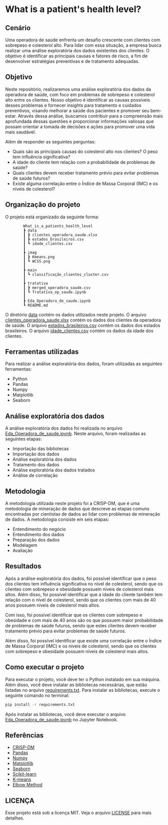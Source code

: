 # What is a patient's health level?

## Cenário

Uma operadora de saúde enfrenta um desafio crescente com clientes com sobrepeso e colesterol alto. Para lidar com essa situação, a empresa busca realizar uma análise exploratória dos dados existentes dos clientes. O objetivo é identificar as principais causas e fatores de risco, a fim de desenvolver estratégias preventivas e de tratamento adequadas.

## Objetivo

Neste repositório, realizaremos uma análise exploratória dos dados da operadora de saúde, com foco em problemas de sobrepeso e colesterol alto entre os clientes. Nosso objetivo é identificar as causas possíveis desses problemas e fornecer insights para tratamento e cuidados preventivos, visando melhorar a saúde dos pacientes e promover seu bem-estar. Através dessa análise, buscamos contribuir para a compreensão mais aprofundada dessas questões e proporcionar informações valiosas que possam orientar a tomada de decisões e ações para promover uma vida mais saudável.

Além de responder as seguintes perguntas:

- Quais são as principais causas do colesterol alto nos clientes? O peso tem influência significativa?
- A idade do cliente tem relação com a probabilidade de problemas de saúde?
- Quais clientes devem receber tratamento prévio para evitar problemas de saúde futuros?
- Existe alguma correlação entre o Índice de Massa Corporal (IMC) e os níveis de colesterol?

## Organização do projeto 

O projeto está organizado da seguinte forma:

            What_is_a_patients_health_level
            ┣ data
            ┃ ┣ clientes_operadora_saude.xlsx
            ┃ ┣ estados_brasileiros.csv
            ┃ ┗ idade_clientes.csv
            ┃
            ┣ imag
            ┃ ┣ Kmeans.png
            ┃ ┗ WCSS.png
            ┃
            ┣ main
            ┃ ┗ classificação_clientes_cluster.csv
            ┃
            ┣ tratativa
            ┃ ┣ merged_operadora_saude.csv
            ┃ ┗ Tratativa_op_saude.ipynb
            ┃
            ┣ Eda_Operadora_de_saude.ipynb
            ┗ README.md

O diretório [data](data) contém os dados utilizados neste projeto. O arquivo [clientes_operadora_saude.xlsx](data/clientes_operadora_saude.xlsx) contém os dados dos clientes da operadora de saúde. O arquivo [estados_brasileiros.csv](data/estados_brasileiros.csv) contém os dados dos estados brasileiros. O arquivo [idade_clientes.csv](data/idade_clientes.csv) contém os dados da idade dos clientes.

## Ferramentas utilizadas

Para realizar a análise exploratória dos dados, foram utilizadas as seguintes ferramentas:

- Python
- Pandas
- Numpy
- Matplotlib
- Seaborn

## Análise exploratória dos dados

A análise exploratória dos dados foi realizada no arquivo [Eda_Operadora_de_saude.ipynb](Eda_Operadora_de_saude.ipynb). Neste arquivo, foram realizadas as seguintes etapas:

- Importação das bibliotecas
- Importação dos dados
- Análise exploratória dos dados
- Tratamento dos dados
- Análise exploratória dos dados tratados
- Análise de correlação


## Metodologia

A metodologia utilizada neste projeto foi a CRISP-DM, que é uma metodologia de mineração de dados que descreve as etapas comuns encontradas por cientistas de dados ao lidar com problemas de mineração de dados. A metodologia consiste em seis etapas:

- Entendimento do negócio
- Entendimento dos dados
- Preparação dos dados
- Modelagem
- Avaliação

## Resultados

Após a análise exploratória dos dados, foi possível identificar que o peso dos clientes tem influência significativa no nível de colesterol, sendo que os clientes com sobrepeso e obesidade possuem níveis de colesterol mais altos. Além disso, foi possível identificar que a idade do cliente também tem relação com o nível de colesterol, sendo que os clientes com mais de 40 anos possuem níveis de colesterol mais altos.

Com isso, foi possível identificar que os clientes com sobrepeso e obesidade e com mais de 40 anos são os que possuem maior probabilidade de problemas de saúde futuros, sendo que estes clientes devem receber tratamento prévio para evitar problemas de saúde futuros.

Além disso, foi possível identificar que existe uma correlação entre o Índice de Massa Corporal (IMC) e os níveis de colesterol, sendo que os clientes com sobrepeso e obesidade possuem níveis de colesterol mais altos.

## Como executar o projeto

Para executar o projeto, você deve ter o Python instalado em sua máquina. Além disso, você deve instalar as bibliotecas necessárias, que estão listadas no arquivo [requirements.txt](requirements.txt). Para instalar as bibliotecas, execute o seguinte comando no terminal:

```bash
pip install -r requirements.txt
```

Após instalar as bibliotecas, você deve executar o arquivo [Eda_Operadora_de_saude.ipynb](Eda_Operadora_de_saude.ipynb) no Jupyter Notebook.

## Referências

- [CRISP-DM](https://pt.wikipedia.org/wiki/Cross_Industry_Standard_Process_for_Data_Mining)
- [Pandas](https://pandas.pydata.org/)
- [Numpy](https://numpy.org/)
- [Matplotlib](https://matplotlib.org/)
- [Seaborn](https://seaborn.pydata.org/)
- [Scikit-learn](https://scikit-learn.org/stable/)
- [K-means](https://scikit-learn.org/stable/modules/generated/sklearn.cluster.KMeans.html)
- [Elbow Method](https://www.geeksforgeeks.org/elbow-method-for-optimal-value-of-k-in-kmeans/)


## LICENÇA

Esse projeto está sob a licença MIT. Veja o arquivo [LICENSE](LICENSE) para mais detalhes.